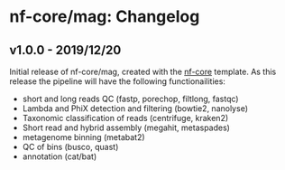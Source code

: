 # nf-core/mag: Changelog

## v1.0.0 - 2019/12/20

Initial release of nf-core/mag, created with the [nf-core](http://nf-co.re/) template.
As this release the pipeline will have the following functionailities:

- short and long reads QC (fastp, porechop, filtlong, fastqc)
- Lambda and PhiX detection and filtering (bowtie2, nanolyse)
- Taxonomic classification of reads (centrifuge, kraken2)
- Short read and hybrid assembly (megahit, metaspades)
- metagenome binning (metabat2)
- QC of bins (busco, quast)
- annotation (cat/bat)
